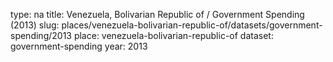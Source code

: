 type: na
title: Venezuela, Bolivarian Republic of / Government Spending (2013)
slug: places/venezuela-bolivarian-republic-of/datasets/government-spending/2013
place: venezuela-bolivarian-republic-of
dataset: government-spending
year: 2013
